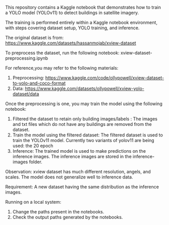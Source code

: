 This repository contains a Kaggle notebook that demonstrates how to train a YOLO model (YOLOv11) to detect buildings in satellite imagery.

The training is performed entirely within a Kaggle notebook environment, with steps covering dataset setup, YOLO training, and inference.

The original dataset is from: https://www.kaggle.com/datasets/hassanmojab/xview-dataset

To preprocess the dataset, run the following notebook:
xview-dataset-preprocessing.ipynb

For reference,you may refer to the following materials:
1. Preprocessing: https://www.kaggle.com/code/ollypowell/xview-dataset-to-yolo-and-coco-format
2. Data: https://www.kaggle.com/datasets/ollypowell/xview-yolo-dataset/data

Once the preprocessing is one, you may train the model using the following notebook: 
1. Filtered the dataset to retain only building images/labels : The images and txt files which do not have any buildings are removed from the dataset. 
2. Train the model using the filtered dataset: The filtered dataset is used to train the YOLOv11 model. Currently two variants of yolov11 are being used: the 20 epoch
3. Inference: The trained model is used to make predictions on the inference images. The inference images are stored in the inference-images folder.

Observation: xview dataset has much different resolution, angels, and scales. The model does not generalize well to inference data. 

Requirement: A new dataset having the same distribution as the inference images.

Running on a local system:
1. Change the paths present in the notebooks.
2. Check the output paths generated by the notebooks.


